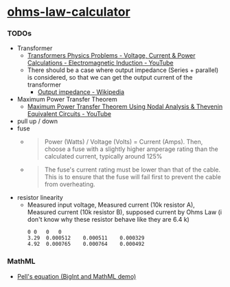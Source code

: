 [ohms-law-calculator](https://dirkarnez.github.io/ohms-law-calculator)
======================================================================
### TODOs
- Transformer
    - [Transformers Physics Problems - Voltage, Current & Power Calculations - Electromagnetic Induction - YouTube](https://www.youtube.com/watch?v=GJm-FOMeG4E)
    - There should be a case where output impedance (Series + parallel) is considered, so that we can get the output current of the transformer
        - [Output impedance - Wikipedia](https://en.wikipedia.org/wiki/Output_impedance)
- Maximum Power Transfer Theorem
    - [Maximum Power Transfer Theorem Using Nodal Analysis & Thevenin Equivalent Circuits - YouTube](https://www.youtube.com/watch?v=8CA6ZNXgI-Y&list=PL0o_zxa4K1BV9E-N8tSExU1djL6slnjbL&index=41)
- pull up / down
- fuse
    - > Power (Watts) / Voltage (Volts) = Current (Amps). Then, choose a fuse with a slightly higher amperage rating than the calculated current, typically around 125%
    - > The fuse's current rating must be lower than that of the cable. This is to ensure that the fuse will fail first to prevent the cable from overheating.
- resistor linearity
    - Measured input voltage, Measured current (10k resistor A), Measured current (10k resistor B), supposed current by Ohms Law (i don't know why these resistor behave like they are 6.4 k)
      ```csv
      0	0	0	0
      3.29	0.000512	0.000511	0.000329
      4.92	0.000765	0.000764	0.000492
      ```
### MathML
- [Pell's equation (BigInt and MathML demo)](https://people.igalia.com/fwang/pell-bigint-mathml/)
